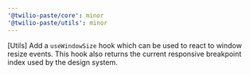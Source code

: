 ```yaml
---
'@twilio-paste/core': minor
'@twilio-paste/utils': minor
---
```


[Utils] Add a `useWindowSize` hook which can be used to react to window resize events. This hook also returns the current responsive breakpoint index used by the design system.

